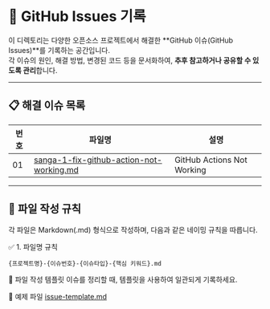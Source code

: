 # 📝 GitHub Issues 기록

이 디렉토리는 다양한 오픈소스 프로젝트에서 해결한 **GitHub 이슈(GitHub Issues)**를 기록하는 공간입니다.  
각 이슈의 원인, 해결 방법, 변경된 코드 등을 문서화하여, **추후 참고하거나 공유할 수 있도록 관리**합니다.    

---

## 📋 해결 이슈 목록

| 번호 | 파일명 | 설명 |
|---|---|---|
| 01 | [sanga-1-fix-github-action-not-working.md](./sanga-1-fix-github-action-not-working.md) | GitHub Actions Not Working |

---

## 📌 파일 작성 규칙

각 파일은 Markdown(.md) 형식으로 작성하며, 다음과 같은 네이밍 규칙을 따릅니다.

✅ 1. 파일명 규칙

```text
{프로젝트명}-{이슈번호}-{이슈타입}-{핵심 키워드}.md
```

📌 파일 작성 템플릿
이슈를 정리할 때, 템플릿을 사용하여 일관되게 기록하세요.

📄 예제 파일  [issue-template.md](../templates/issue-template.md)
